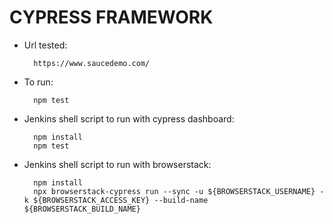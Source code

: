 # CYPRESS FRAMEWORK

* Url tested: 

        https://www.saucedemo.com/

* To run:

        npm test

* Jenkins shell script to run with cypress dashboard:

        npm install
        npm test

* Jenkins shell script to run with browserstack:

        npm install
        npx browserstack-cypress run --sync -u ${BROWSERSTACK_USERNAME} -k ${BROWSERSTACK_ACCESS_KEY} --build-name ${BROWSERSTACK_BUILD_NAME}
